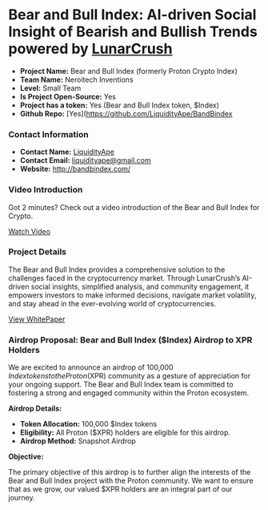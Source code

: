 # Bear and Bull Index: AI-driven Social Insight of Bearish and Bullish Trends powered by [LunarCrush](https://lunarcrush.com/)

- **Project Name:** Bear and Bull Index (formerly Proton Crypto Index)
- **Team Name:** Neroitech Inventions
- **Level:** Small Team
- **Is Project Open-Source:** Yes
- **Project has a token:** Yes (Bear and Bull Index token, $Index)
- **Github Repo:** [Yes](https://github.com/LiquidityApe/BandBindex

### Contact Information

- **Contact Name:** [LiquidityApe](https://twitter.com/LiquidityApe)
- **Contact Email:** liquidityape@gmail.com
- **Website:** http://bandbindex.com/

### Video Introduction

Got 2 minutes? Check out a video introduction of the Bear and Bull Index for Crypto.

[Watch Video](https://files.gitbook.com/v0/b/gitbook-x-prod.appspot.com/o/spaces%2Foa9jgybdEKsfdL8UhZNe%2Fuploads%2FDeapW9vpf5E5PDSavGDU%2FBear%20and%20Bull%20Index%20Launch%20Video.mp4?alt=media&token=fdb9dc13-b7dd-4a90-a19f-1350434c61e3)

### Project Details

The Bear and Bull Index provides a comprehensive solution to the challenges faced in the cryptocurrency market. Through LunarCrush’s AI-driven social insights, simplified analysis, and community engagement, it empowers investors to make informed decisions, navigate market volatility, and stay ahead in the ever-evolving world of cryptocurrencies.

[View WhitePaper](https://bandbindex.gitbook.io/bandbindex-2.0-whitepaper)

### Airdrop Proposal: Bear and Bull Index ($Index) Airdrop to XPR Holders

We are excited to announce an airdrop of 100,000 $Index tokens to the Proton ($XPR) community as a gesture of appreciation for your ongoing support. The Bear and Bull Index team is committed to fostering a strong and engaged community within the Proton ecosystem.

**Airdrop Details:**

- **Token Allocation:** 100,000 $Index tokens
- **Eligibility:** All Proton ($XPR) holders are eligible for this airdrop.
- **Airdrop Method:** Snapshot Airdrop

**Objective:**

The primary objective of this airdrop is to further align the interests of the Bear and Bull Index project with the Proton community. We want to ensure that as we grow, our valued $XPR holders are an integral part of our journey.
